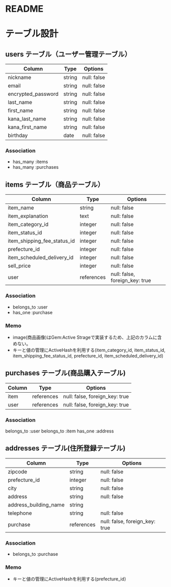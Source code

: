 # README

# テーブル設計

## users テーブル（ユーザー管理テーブル）

| Column              | Type   | Options     |
| ------------------- | ------ | ----------- |
| nickname            | string | null: false |
| email               | string | null: false |
| encrypted_password  | string | null: false |
| last_name           | string | null: false |
| first_name          | string | null: false |
| kana_last_name      | string | null: false |
| kana_first_name     | string | null: false |
| birthday            | date   | null: false |

### Association

- has_many :items
- has_many :purchases

## items テーブル（商品テーブル）

| Column                      | Type        | Options                         |
| --------------------------- | ----------- | ------------------------------- |
| item_name                   | string      | null: false                     |
| item_explanation            | text        | null: false                     |
| item_category_id            | integer     | null: false                     |
| item_status_id              | integer     | null: false                     |
| item_shipping_fee_status_id | integer     | null: false                     |
| prefecture_id               | integer     | null: false                     |
| item_scheduled_delivery_id  | integer     | null: false                     |
| sell_price                  | integer     | null: false                     |
| user                        | references  | null: false, foreign_key: true  |

### Association
- belongs_to :user
- has_one :purchase

### Memo

- image(商品画像)はGem:Active Strageで実装するため、上記のカラムに含めない。
- キーと値の管理にActiveHashを利用する(item_category_id, item_status_id, item_shipping_fee_status_id, prefecture_id, item_scheduled_delivery_id)

## purchases テーブル(商品購入テーブル)

| Column                | Type        | Options                         |
| --------------------- | ----------- | ------------------------------- |
| item                  | references  | null: false, foreign_key: true  |
| user                  | references  | null: false, foreign_key: true  |

### Association
belongs_to :user
belongs_to :item
has_one :address

## addresses テーブル(住所登録テーブル)

| Column                   | Type        | Options                         |
| ------------------------ | ----------- | ------------------------------- |
| zipcode                  | string      | null: false                     |
| prefecture_id            | integer     | null: false                     |
| city                     | string      | null: false                     |
| address                  | string      | null: false                     |
| address_building_name    | string      |                                 |
| telephone                | string      | null: false                     |
| purchase                 | references  | null: false, foreign_key: true  |

### Association

- belongs_to :purchase

### Memo

- キーと値の管理にActiveHashを利用する(prefecture_id）